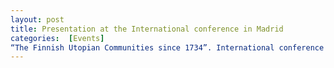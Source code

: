 ```yaml
---
layout: post
title: Presentation at the International conference in Madrid
categories:  [Events] 
“The Finnish Utopian Communities since 1734”. International conference on intentional communities: Real utopias in history, Universidad Autónoma de Madrid, Spain, Oct 25-27, 2021.
---
```

